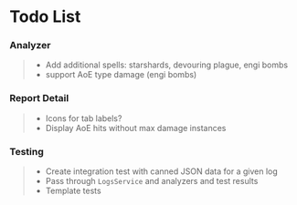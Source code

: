 # Todo List

### Analyzer
> - Add additional spells: starshards, devouring plague, engi bombs
> - support AoE type damage (engi bombs)

### Report Detail
> - Icons for tab labels?
> - Display AoE hits without max damage instances

### Testing
> - Create integration test with canned JSON data for a given log
> - Pass through `LogsService` and analyzers and test results
> - Template tests 
